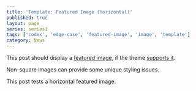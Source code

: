```yaml
---
title: 'Template: Featured Image (Horizontal)'
published: true
layout: page
series: series1
tags: ['codex', 'edge-case', 'featured-image', 'image', 'template']
category: News
---
```

This post should display a <a title="Featured Images" href="http://en.support.wordpress.com/featured-images/#setting-a-featured-image" target="_blank">featured image</a>, if the theme <a title="Post Thumbnails" href="http://codex.wordpress.org/Post_Thumbnails" target="_blank">supports it</a>.

Non-square images can provide some unique styling issues.

This post tests a horizontal featured image.
